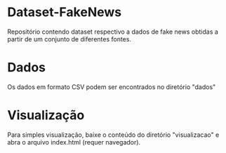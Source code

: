# Dataset-FakeNews
Repositório contendo dataset respectivo a dados de fake news obtidas a partir de um conjunto de diferentes fontes.

# Dados
Os dados em formato CSV podem ser encontrados no diretório "dados"

# Visualização
Para simples visualização, baixe o conteúdo do diretório "visualizacao" e abra o arquivo index.html (requer navegador).
